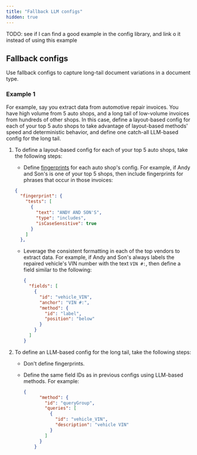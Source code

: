 ```yaml
---
title: "Fallback LLM configs"
hidden: true
---
```


TODO: see if I can find a good example in the config library, and link o it instead of using this example

## Fallback configs

Use fallback configs to capture long-tail document variations in a document type.

### Example 1

For example, say you extract data from automotive repair invoices. You have high volume from 5 auto shops, and a long tail of low-volume invoices from hundreds of other shops. In this case, define a layout-based config for each of your top 5 auto shops to take advantage of layout-based methods' speed and deterministic behavior, and define one catch-all LLM-based config for the long tail.

1. To define a layout-based config for each of your top 5 auto shops, take the following steps:

   - Define  [fingerprints](doc:fingerprint) for each auto shop's config. For example, if Andy and Son's is one of your top 5 shops, then include fingerprints for phrases that occur in those invoices:

   ```json
   {
     "fingerprint": {
       "tests": [
         {
           "text": "ANDY AND SON'S",
           "type": "includes",
           "isCaseSensitive": true
         }
       ]
     },
   ```

    - Leverage the consistent formatting in each of the top vendors to extract data. For example, if Andy and Son's always labels the repaired vehicle's VIN number with the text `VIN #:`, then define a field similar to the following:

      ```json
      {
        "fields": [
          {
            "id": "vehicle_VIN",
            "anchor": "VIN #:",
            "method": {
              "id": "label",
              "position": "below"
            }
          }
        ]
      }
      ```

      

2. To define an LLM-based config for the long tail, take the following steps:

   - Don't define fingerprints.

   - Define the same field IDs as in previous configs using LLM-based methods. For example:

     ```json
     {
           "method": {
             "id": "queryGroup",
             "queries": [
               {
                 "id": "vehicle_VIN",
                 "description": "vehicle VIN"
               }
             ]
           }
         }
     ```

